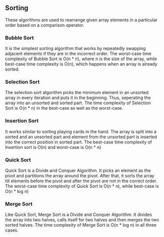 ## Sorting
These algorithms are used to rearrange given array elements in a particular order based on a comparison operator.
### Bubble Sort
It is the simplest sorting algorithm that works by repeatedly swapping adjacent elements if they are in the incorrect order. The worst-case time complexity of Bubble Sort is
O(n * n), where n is the size of the array, while best-case time complexity is O(n), which happens when an array is already sorted. 

### Selection Sort
The selection sort algorithm picks the minimum element in an unsorted array in every iteration and puts it in the beginning. Thus, seperating the array into an unsorted and sorted 
part. The time complexity of Selection Sort is O(n * n) in the best-case as well as the worst-case. 

### Insertion Sort
It works similar to sorting playing cards in the hand. The array is split into a sorted and an unsorted part and element from the unsorted part is inserted into the correct 
position in sorted part. The best-case time complexity of Insertion sort is O(n) and worst-case is O(n * n)

### Quick Sort
Quick Sort is a Divide and Conquer Algorithm. It picks an element as the pivot and partitions the array around the pivot. After that, it sorts the array till elements before the
pivot and after the pivot are not in the correct order. The worst-case time complexity of Quick Sort is O(n * n), while best-case is O(n * log n)

### Merge Sort
Like Quick Sort, Merge Sort is a Divide and Conquer Algorithm. It divides the array into two halves, calls itself for two halves and then merges the two sorted halves. The time 
complexity of Merge Sort is O(n * log n) in all three cases.
